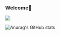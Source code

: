 ### Welcome👋   

<a href="https://velog.io/@yeony402" target="_blank"><img src="https://img.shields.io/badge/velog-FFFFFF?style=flat-square&logo=velog&logoColor=7CD296"/></a>  

![Anurag's GitHub stats](https://github-readme-stats.vercel.app/api?username=yeony402&show_icons=true&theme=radical)

<!--
**yeony402/yeony402** is a ✨ _special_ ✨ repository because its `README.md` (this file) appears on your GitHub profile.

Here are some ideas to get you started:

- 🔭 I’m currently working on ...
- 🌱 I’m currently learning ...
- 👯 I’m looking to collaborate on ...
- 🤔 I’m looking for help with ...
- 💬 Ask me about ...
- 📫 How to reach me: ...
- 😄 Pronouns: ...
- ⚡ Fun fact: ...
-->
